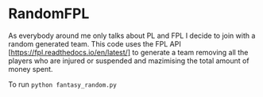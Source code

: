 # RandomFPL
As everybody around me only talks about PL and FPL I decide to join with a random generated team.
This code uses the FPL API [https://fpl.readthedocs.io/en/latest/] to generate a team removing all the players who are injured or suspended and mazimising the total amount of money spent.

To run
`python fantasy_random.py`
